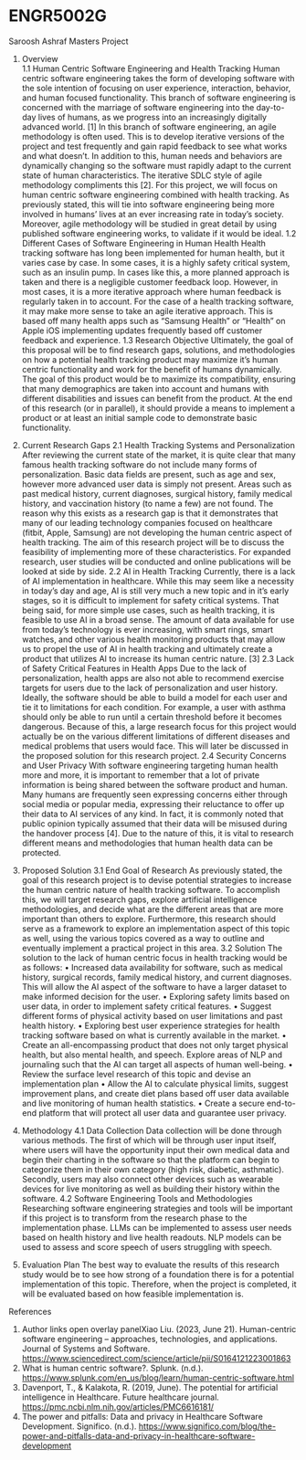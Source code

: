 # ENGR5002G
Saroosh Ashraf Masters Project

1.	Overview                                                                                                                      
1.1	Human Centric Software Engineering and Health Tracking
Human centric software engineering takes the form of developing software with the sole intention of focusing on user experience, interaction, behavior, and human focused functionality. This branch of software engineering is concerned with the marriage of software engineering into the day-to-day lives of humans, as we progress into an increasingly digitally advanced world. [1] In this branch of software engineering, an agile methodology is often used. This is to develop iterative versions of the project and test frequently and gain rapid feedback to see what works and what doesn’t. In addition to this, human needs and behaviors are dynamically changing so the software must rapidly adapt to the current state of human characteristics. The iterative SDLC style of agile methodology compliments this [2]. For this project, we will focus on human centric software engineering combined with health tracking. As previously stated, this will tie into software engineering being more involved in humans’ lives at an ever increasing rate in today’s society.  Moreover, agile methodology will be studied in great detail by using published software engineering works, to validate if it would be ideal.
1.2	Different Cases of Software Engineering in Human Health 
Health tracking software has long been implemented for human health, but it varies case by case. In some cases, it is a highly safety critical system, such as an insulin pump. In cases like this, a more planned approach is taken and there is a negligible customer feedback loop. However, in most cases, it is a more iterative approach where human feedback is regularly taken in to account. For the case of a health tracking software, it may make more sense to take an agile iterative approach. This is based off many health apps such as “Samsung Health” or “Health” on Apple iOS implementing updates frequently based off customer feedback and experience. 
1.3	Research Objective 
Ultimately, the goal of this proposal will be to find research gaps, solutions, and methodologies on how a potential health tracking product may maximize it’s human centric functionality and work for the benefit of humans dynamically. The goal of this product would be to maximize its compatibility, ensuring that many demographics are taken into account and humans with different disabilities and issues can benefit from the product. At the end of this research (or in parallel), it should provide a means to implement a product or at least an initial sample code to demonstrate basic functionality. 

2. Current Research Gaps 
2.1 Health Tracking Systems and Personalization
After reviewing the current state of the market, it is quite clear that many famous health tracking software do not include many forms of personalization.  Basic data fields are present, such as age and sex, however more advanced user data is simply not present. Areas such as past medical history, current diagnoses, surgical history, family medical history, and vaccination history (to name a few) are not found. The reason why this exists as a research gap is that it demonstrates that many of our leading technology companies focused on healthcare (fitbit, Apple, Samsung) are not developing the human centric aspect of health tracking. The aim of this research project will be to discuss the feasibility of implementing more of these characteristics. For expanded research, user studies will be conducted and online publications will be looked at side by side.
2.2 AI in Health Tracking
Currently, there is a lack of AI implementation in healthcare. While this may seem like a necessity in today’s day and age, AI is still very much a new topic and in it’s early stages, so it is difficult to implement for safety critical systems. That being said, for more simple use cases, such as health tracking, it is feasible to use AI in a broad sense. The amount of data available for use from today’s technology is ever increasing, with smart rings, smart watches, and other various health monitoring products that may allow us to propel the use of AI in health tracking and ultimately create a product that utilizes AI to increase its human centric nature. [3]
2.3 Lack of Safety Critical Features in Health Apps 
Due to the lack of personalization, health apps are also not able to recommend exercise targets for users due to the lack of personalization and user history. Ideally, the software should be able to build a model for each user and tie it to limitations for each condition. For example, a user with asthma should only be able to run until a certain threshold before it becomes dangerous. Because of this, a large research focus for this project would actually be on the various different limitations of different diseases and medical problems that users would face. This will later be discussed in the proposed solution for this research project. 
2.4 Security Concerns and User Privacy 
With software engineering targeting human health more and more, it is important to remember that a lot of private information is being shared between the software product and human. Many humans are frequently seen expressing concerns either through social media or popular media, expressing their reluctance to offer up their data to AI services of any kind. In fact, it is commonly noted that public opinion typically assumed that their data will be misused during the handover process [4]. Due to the nature of this, it is vital to research different means and methodologies that human health data can be protected. 

3.	Proposed Solution
3.1 End Goal of Research
As previously stated, the goal of this research project is to devise potential strategies to increase the human centric nature of health tracking software. To accomplish this, we will target research gaps, explore artificial intelligence methodologies, and decide what are the different areas that are more important than others to explore. Furthermore, this research should serve as a framework to explore an implementation aspect of this topic as well, using the various topics covered as a way to outline and eventually implement a practical project in this area. 
3.2 Solution 
The solution to the lack of human centric focus in health tracking would be as follows:
•	Increased data availability for software, such as medical history, surgical records, family medical history, and current diagnoses. This will allow the AI aspect of the software to have a larger dataset to make informed decision for the user.
•	Exploring safety limits based on user data, in order to implement safety critical features.
•	Suggest different forms of physical activity based on user limitations and past health history. 
•	Exploring best user experience strategies for health tracking software based on what is currently available in the market. 
•	Create an all-encompassing product that does not only target physical health, but also mental health, and speech. Explore areas of NLP and journaling such that the AI can target all aspects of human well-being.
•	Review the surface level research of this topic and devise an implementation plan 
•	Allow the AI to calculate physical limits, suggest improvement plans, and create diet plans based off user data available and live monitoring of human health statistics. 
•	Create a secure end-to-end platform that will protect all user data and guarantee user privacy.

4.	Methodology 
4.1 Data Collection
Data collection will be done through various methods. The first of which will be through user input itself, where users will have the opportunity input their own medical data and begin their charting in the software so that the platform can begin to categorize them in their own category (high risk, diabetic, asthmatic). Secondly, users may also connect other devices such as wearable devices for live monitoring as well as building their history within the software. 
4.2 Software Engineering Tools and Methodologies 
Researching software engineering strategies and tools will be important if this project is to transform from the research phase to the implementation phase. LLMs can be implemented to assess user needs based on health history and live health readouts. NLP models can be used to assess and score speech of users struggling with speech. 
5.	Evaluation Plan 
The best way to evaluate the results of this research study would be to see how strong of a foundation there is for a potential implementation of this topic. Therefore, when the project is completed, it will be evaluated based on how feasible implementation is.


References
1.	Author links open overlay panelXiao Liu. (2023, June 21). Human-centric software engineering – approaches, technologies, and applications. Journal of Systems and Software. https://www.sciencedirect.com/science/article/pii/S0164121223001863 
2.	What is human centric software?. Splunk. (n.d.). https://www.splunk.com/en_us/blog/learn/human-centric-software.html 
3.	Davenport, T., & Kalakota, R. (2019, June). The potential for artificial intelligence in Healthcare. Future healthcare journal. https://pmc.ncbi.nlm.nih.gov/articles/PMC6616181/ 
4.	The power and pitfalls: Data and privacy in Healthcare Software Development. Significo. (n.d.). https://www.significo.com/blog/the-power-and-pitfalls-data-and-privacy-in-healthcare-software-development 

